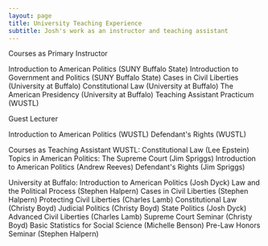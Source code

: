 ```yaml
---
layout: page
title: University Teaching Experience
subtitle: Josh's work as an instructor and teaching assistant 
---
```


Courses as Primary Instructor

Introduction to American Politics (SUNY Buffalo State)
Introduction to Government and Politics (SUNY Buffalo State)
Cases in Civil Liberties (University at Buffalo)
Constitutional Law (University at Buffalo)
The American Presidency (University at Buffalo)
Teaching Assistant Practicum (WUSTL)

Guest Lecturer

Introduction to American Politics (WUSTL)
Defendant's Rights (WUSTL)


Courses as Teaching Assistant
WUSTL:
Constitutional Law (Lee Epstein)
Topics in American Politics: The Supreme Court (Jim Spriggs)
Introduction to American Politics (Andrew Reeves)
Defendant's Rights (Jim Spriggs)

University at Buffalo:
Introduction to American Politics (Josh Dyck)
Law and the Political Process (Stephen Halpern)
Cases in Civil Liberties (Stephen Halpern)
Protecting Civil Liberties (Charles Lamb)
Constitutional Law (Christy Boyd)
Judicial Politics (Christy Boyd)
State Politics (Josh Dyck)
Advanced Civil Liberties (Charles Lamb)
Supreme Court Seminar (Christy Boyd)
Basic Statistics for Social Science (Michelle Benson)
Pre-Law Honors Seminar (Stephen Halpern)
